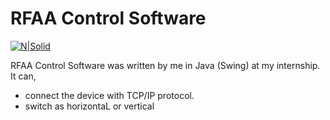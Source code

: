 # RFAA Control Software

[![N|Solid](https://cldup.com/dTxpPi9lDf.thumb.png)](https://nodesource.com/products/nsolid)

RFAA Control Software was written by me in Java (Swing) at my internship.
It can,
  - connect the device with TCP/IP protocol.
  - switch as horizontaL or vertical
